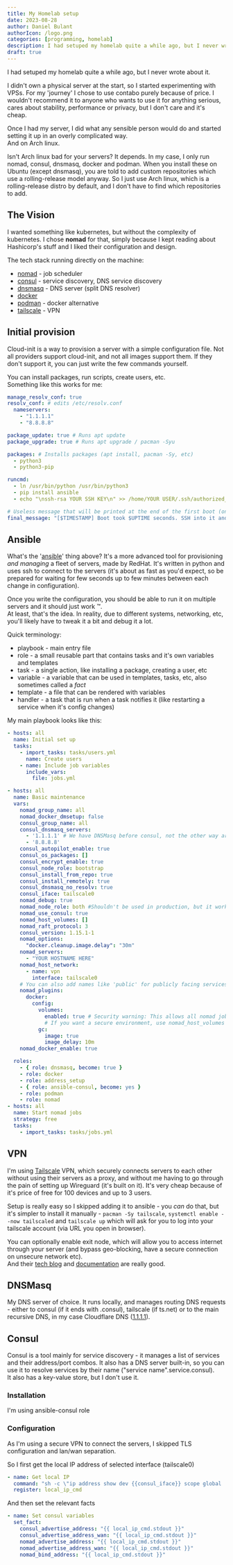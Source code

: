 ```yaml
---
title: My Homelab setup
date: 2023-08-28
author: Daniel Bulant
authorIcon: /logo.png
categories: [programming, homelab]
description: I had setuped my homelab quite a while ago, but I never wrote about it. So here it is.
draft: true
---
```


I had setuped my homelab quite a while ago, but I never wrote about it.

I didn't own a physical server at the start, so I started experimenting with VPSs. For my 'journey' I chose to use contabo purely because of price. I wouldn't recommend it to anyone who wants to use it for anything serious, cares about stability, performance or privacy, but I don't care and it's cheap.

Once I had my server, I did what any sensible person would do and started setting it up in an overly complicated way.  
And on Arch linux.

Isn't Arch linux bad for your servers? It depends. In my case, I only run nomad, consul, dnsmasq, docker and podman. When you install these on Ubuntu (except dnsmasq), you are told to add custom repositories which use a rolling-release model anyway. So I just use Arch linux, which is a rolling-release distro by default, and I don't have to find which repositories to add.

## The Vision

I wanted something like kubernetes, but without the complexity of kubernetes. I chose **nomad** for that, simply because I kept reading about Hashicorp's stuff and I liked their configuration and design.

The tech stack running directly on the machine:

- [nomad](//nomadproject.io/) - job scheduler
- [consul](//consul.io/) - service discovery, DNS service discovery
- [dnsmasq](//dnsmasq.org) - DNS server (split DNS resolver)
- [docker](//docker.com/)
- [podman](//podman.io/) - docker alternative
- [tailscale](//tailscale.com/) - VPN

## Initial provision

Cloud-init is a way to provision a server with a simple configuration file. Not all providers support cloud-init, and not all images support them. If they don't support it, you can just write the few commands yourself.

You can install packages, run scripts, create users, etc.  
Something like this works for me:

```yaml
manage_resolv_conf: true
resolv_conf: # edits /etc/resolv.conf
  nameservers:
    - "1.1.1.1"
    - "8.8.8.8"

package_update: true # Runs apt update
package_upgrade: true # Runs apt upgrade / pacman -Syu

packages: # Installs packages (apt install, pacman -Sy, etc)
  - python3
  - python3-pip

runcmd:
  - ln /usr/bin/python /usr/bin/python3
  - pip install ansible
  - echo "\nssh-rsa YOUR SSH KEY\n" >> /home/YOUR USER/.ssh/authorized_keys

# Useless message that will be printed at the end of the first boot (once the config is applied)
final_message: "[$TIMESTAMP] Boot took $UPTIME seconds. SSH into it and configure the rest via ansible"
```

## Ansible

What's the '[ansible](https://ansible.com)' thing above? It's a more advanced tool for provisioning *and managing* a fleet of servers, made by RedHat. It's written in python and uses ssh to connect to the servers (it's about as fast as you'd expect, so be prepared for waiting for few seconds up to few minutes between each change in configuration).

Once you write the configuration, you should be able to run it on multiple servers and it should just work ™️.  
At least, that's the idea. In reality, due to different systems, networking, etc, you'll likely have to tweak it a bit and debug it a lot.

Quick terminology:

- playbook - main entry file
- role - a small reusable part that contains tasks and it's own variables and templates
- task - a single action, like installing a package, creating a user, etc
- variable - a variable that can be used in templates, tasks, etc, also sometimes called a *fact*
- template - a file that can be rendered with variables
- handler - a task that is run when a task notifies it (like restarting a service when it's config changes)

My main playbook looks like this:

```yaml
- hosts: all
  name: Initial set up
  tasks:
    - import_tasks: tasks/users.yml
      name: Create users
    - name: Include job variables
      include_vars:
        file: jobs.yml

- hosts: all
  name: Basic maintenance
  vars:
    nomad_group_name: all
    nomad_docker_dmsetup: false
    consul_group_name: all
    consul_dnsmasq_servers:
      - '1.1.1.1' # We have DNSMasq before consul, not the other way around, so if something gets to consul it's always just .consul domain
      - '8.8.8.8'
    consul_autopilot_enable: true
    consul_os_packages: []
    consul_encrypt_enable: true
    consul_node_role: bootstrap
    consul_install_from_repo: true
    consul_install_remotely: true
    consul_dnsmasq_no_resolv: true
    consul_iface: tailscale0
    nomad_debug: true
    nomad_node_role: both #Shouldn't be used in production, but it works for me
    nomad_use_consul: true
    nomad_host_volumes: []
    nomad_raft_protocol: 3
    consul_version: 1.15.1-1
    nomad_options:
      "docker.cleanup.image.delay": "30m"
    nomad_servers:
      - "YOUR HOSTNAME HERE"
    nomad_host_network:
      - name: vpn
        interface: tailscale0
    # You can also add names like 'public' for publicly facing services
    nomad_plugins:
      docker:
        config:
          volumes:
            enabled: true # Security warning: This allows all nomad jobs to read any file on the system by mounting any folder
            # If you want a secure environment, use nomad_host_volumes instead
          gc:
            image: true
            image_delay: 10m
    nomad_docker_enable: true

  roles:
    - { role: dnsmasq, become: true }
    - role: docker
    - role: address_setup
    - { role: ansible-consul, become: yes }
    - role: podman
    - role: nomad
- hosts: all
  name: Start nomad jobs
  strategy: free
  tasks:
    - import_tasks: tasks/jobs.yml
```

## VPN

I'm using [Tailscale](//tailscale.com) VPN, which securely connects servers to each other without using their servers as a proxy, and without me having to go through the pain of setting up Wireguard (it's built on it).
It's very cheap because of it's price of free for 100 devices and up to 3 users.

Setup is really easy so I skipped adding it to ansible - you *can* do that, but it's simpler to install it manually - `pacman -Sy tailscale`, `systemctl enable --now tailscaled` and `tailscale up` which will ask for you to log into your tailscale account (via URL you open in browser).

You can optionally enable exit node, which will allow you to access internet through your server (and bypass geo-blocking, have a secure connection on unsecure network etc).  
And their [tech blog](https://tailscale.com/blog/) and [documentation](https://tailscale.com/kb/1017/install/) are really good.

## DNSMasq

My DNS server of choice. It runs locally, and manages routing DNS requests - either to consul (if it ends with .consul), tailscale (if ts.net) or to the main recursive DNS, in my case Cloudflare DNS ([1.1.1.1](http://1.1.1.1)).

## Consul

Consul is a tool mainly for service discovery - it manages a list of services and their address/port combos. It also has a DNS server built-in, so you can use it to resolve services by their name ("service name".service.consul).  
It also has a key-value store, but I don't use it.

### Installation

I'm using ansible-consul role

### Configuration

As I'm using a secure VPN to connect the servers, I skipped TLS configuration and lan/wan separation.  

So I first get the local IP address of selected interface (tailscale0)

```yaml
- name: Get local IP
  command: "sh -c \"ip address show dev {{consul_iface}} scope global | grep 'inet ' | awk '{print $2}' | cut -f1 -d'/'\""
  register: local_ip_cmd
```

And then set the relevant facts

```yaml
- name: Set consul variables
  set_fact:
    consul_advertise_address: "{{ local_ip_cmd.stdout }}"
    consul_advertise_address_wan: "{{ local_ip_cmd.stdout }}"
    nomad_advertise_address: "{{ local_ip_cmd.stdout }}"
    nomad_advertise_address_wan: "{{ local_ip_cmd.stdout }}"
    nomad_bind_address: "{{ local_ip_cmd.stdout }}"
```
